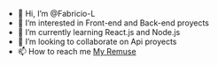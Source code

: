 - 👋 Hi, I’m @Fabricio-L
- 👀 I’m interested in Front-end and Back-end proyects
- 🌱 I’m currently learning React.js and Node.js
- 💞️ I’m looking to collaborate on Api proyects
- 📫 How to reach me [My Remuse](https://fabriciolukestik.site)
